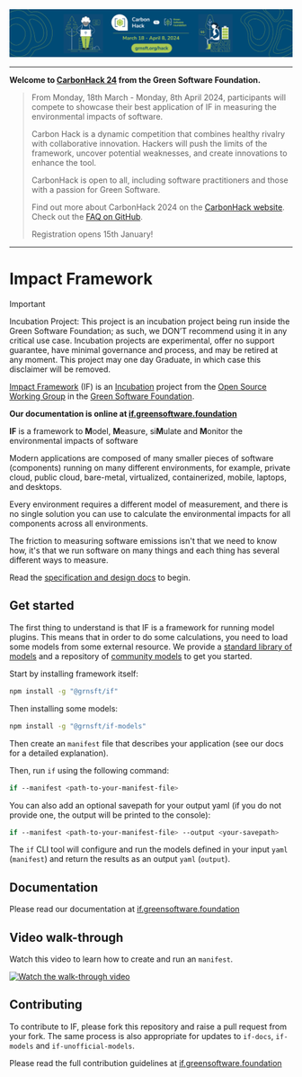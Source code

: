 <div id="header" align="center">
<img style=”margin: 0px” src=hack-banner.png alt=”banner” height=”500" />
</div>

----------------------------

**Welcome to [CarbonHack 24](https://grnsft.org/hack/github) from the Green Software Foundation.**

> From Monday, 18th March - Monday, 8th April 2024, participants will compete to showcase their best application of IF in measuring the environmental impacts of software. 
> 
> Carbon Hack is a dynamic competition that combines healthy rivalry with collaborative innovation. Hackers will push the limits of the framework, uncover potential weaknesses, and create innovations to enhance the tool.
> 
> CarbonHack is open to all, including software practitioners and those with a passion for Green Software.
>
> Find out more about CarbonHack 2024 on the [CarbonHack website](https://grnsft.org/hack/github). Check out the [FAQ on GitHub](https://github.com/Green-Software-Foundation/hack/blob/main/FAQ.md).
> 
> Registration opens 15th January!
----------------------------


# Impact Framework


> [!IMPORTANT]
> Incubation Project: This project is an incubation project being run inside the Green Software Foundation; as such, we DON’T recommend using it in any critical use case. Incubation projects are experimental, offer no support guarantee, have minimal governance and process, and may be retired at any moment. This project may one day Graduate, in which case this disclaimer will be removed.

[Impact Framework](https://greensoftwarefoundation.atlassian.net/wiki/spaces/~612dd45e45cd76006a84071a/pages/17072136/Opensource+Impact+Engine+Framework) (IF) is an [Incubation](https://oc.greensoftware.foundation/project-lifecycle.html#incubation) project from the [Open Source Working Group](https://greensoftwarefoundation.atlassian.net/wiki/spaces/~612dd45e45cd76006a84071a/pages/852049/Open+Source+Working+Group) in the [Green Software Foundation](https://greensoftware.foundation/).


**Our documentation is online at [if.greensoftware.foundation]([if.greensoftware.foundation](https://if.greensoftware.foundation/))**


**IF** is a framework to **M**odel, **M**easure, si**M**ulate and **M**onitor the environmental impacts of software

Modern applications are composed of many smaller pieces of software (components) running on many different environments, for example, private cloud, public cloud, bare-metal, virtualized, containerized, mobile, laptops, and desktops.

Every environment requires a different model of measurement, and there is no single solution you can use to calculate the environmental impacts for all components across all environments.      

The friction to measuring software emissions isn't that we need to know how, it's that we run software on many things and each thing has several different ways to measure.

Read the [specification and design docs](https://if.greensoftware.foundation) to begin.


## Get started

The first thing to understand is that IF is a framework for running model plugins. This means that in order to do some calculations, you need to load some models from some external resource. We provide a [standard library of models](https://github.com/Green-Software-Foundation/if-models) and a repository of [community models](https://github.com/Green-Software-Foundation/if-unofficial-models) to get you started. 

Start by installing framework itself:

```sh
npm install -g "@grnsft/if"
```
Then installing some models:

```sh
npm install -g "@grnsft/if-models"
```

Then create an `manifest` file that describes your application (see our docs for a detailed explanation).

Then, run `if` using the following command:

```sh
if --manifest <path-to-your-manifest-file>
```

You can also add an optional savepath for your output yaml (if you do not provide one, the output will be printed to the console):

```sh
if --manifest <path-to-your-manifest-file> --output <your-savepath>
```

The `if` CLI tool will configure and run the models defined in your input `yaml` (`manifest`) and return the results as an output `yaml` (`output`).


## Documentation

Please read our documentation at [if.greensoftware.foundation](https://if.greensoftware.foundation/)

## Video walk-through

Watch this video to learn how to create and run an `manifest`.

[![Watch the walk-through video](https://i3.ytimg.com/vi/R-6eDM8AsvY/maxresdefault.jpg)](https://youtu.be/GW37Qd4AQbU)


## Contributing

To contribute to IF, please fork this repository and raise a pull request from your fork. The same process is also appropriate for updates to `if-docs`, `if-models` and `if-unofficial-models`.

Please read the full contribution guidelines at [if.greensoftware.foundation](https://if.greensoftware.foundation/Contributing)
